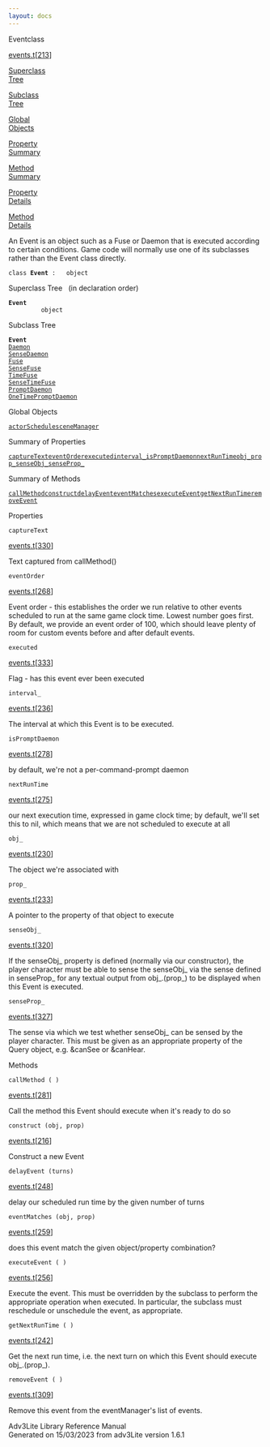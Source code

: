 ```yaml
---
layout: docs
---
```

<span class="title">Event</span><span class="type">class</span>

[events.t](../file/events.t.html)\[[213](../source/events.t.html#213)\]

[Superclass  
Tree](#_SuperClassTree_)

[Subclass  
Tree](#_SubClassTree_)

[Global  
Objects](#_ObjectSummary_)

[Property  
Summary](#_PropSummary_)

[Method  
Summary](#_MethodSummary_)

[Property  
Details](#_Properties_)

[Method  
Details](#_Methods_)



An Event is an object such as a Fuse or Daemon that is executed
according to certain conditions. Game code will normally use one of its
subclasses rather than the Event class directly.

`class `**`Event`**` :   object`



<span id="_SuperClassTree_"></span>



<span class="hdln">Superclass Tree</span>   (in declaration order)



**`Event`**  
`         object`  
<span id="_SubClassTree_"></span>



<span class="hdln">Subclass Tree</span>  



**`Event`**  
[`Daemon`](../object/Daemon.html)  
[`SenseDaemon`](../object/SenseDaemon.html)  
[`Fuse`](../object/Fuse.html)  
[`SenseFuse`](../object/SenseFuse.html)  
[`TimeFuse`](../object/TimeFuse.html)  
[`SenseTimeFuse`](../object/SenseTimeFuse.html)  
[`PromptDaemon`](../object/PromptDaemon.html)  
[`OneTimePromptDaemon`](../object/OneTimePromptDaemon.html)  
<span id="_ObjectSummary_"></span>



<span class="hdln">Global Objects</span>  



[`actorSchedule`](../object/actorSchedule.html)[`sceneManager`](../object/sceneManager.html)
<span id="_PropSummary_"></span>



<span class="hdln">Summary of Properties</span>  



[`captureText`](#captureText)[`eventOrder`](#eventOrder)[`executed`](#executed)[`interval_`](#interval_)[`isPromptDaemon`](#isPromptDaemon)[`nextRunTime`](#nextRunTime)[`obj_`](#obj_)[`prop_`](#prop_)[`senseObj_`](#senseObj_)[`senseProp_`](#senseProp_)

<span id="_MethodSummary_"></span>



<span class="hdln">Summary of Methods</span>  



[`callMethod`](#callMethod)[`construct`](#construct)[`delayEvent`](#delayEvent)[`eventMatches`](#eventMatches)[`executeEvent`](#executeEvent)[`getNextRunTime`](#getNextRunTime)[`removeEvent`](#removeEvent)

<span id="_Properties_"></span>



<span class="hdln">Properties</span>  



<span id="captureText"></span>

`captureText`

[events.t](../file/events.t.html)\[[330](../source/events.t.html#330)\]



Text captured from callMethod()



<span id="eventOrder"></span>

`eventOrder`

[events.t](../file/events.t.html)\[[268](../source/events.t.html#268)\]



Event order - this establishes the order we run relative to other events
scheduled to run at the same game clock time. Lowest number goes first.
By default, we provide an event order of 100, which should leave plenty
of room for custom events before and after default events.



<span id="executed"></span>

`executed`

[events.t](../file/events.t.html)\[[333](../source/events.t.html#333)\]



Flag - has this event ever been executed



<span id="interval_"></span>

`interval_`

[events.t](../file/events.t.html)\[[236](../source/events.t.html#236)\]



The interval at which this Event is to be executed.



<span id="isPromptDaemon"></span>

`isPromptDaemon`

[events.t](../file/events.t.html)\[[278](../source/events.t.html#278)\]



by default, we're not a per-command-prompt daemon



<span id="nextRunTime"></span>

`nextRunTime`

[events.t](../file/events.t.html)\[[275](../source/events.t.html#275)\]



our next execution time, expressed in game clock time; by default, we'll
set this to nil, which means that we are not scheduled to execute at all



<span id="obj_"></span>

`obj_`

[events.t](../file/events.t.html)\[[230](../source/events.t.html#230)\]



The object we're associated with



<span id="prop_"></span>

`prop_`

[events.t](../file/events.t.html)\[[233](../source/events.t.html#233)\]



A pointer to the property of that object to execute



<span id="senseObj_"></span>

`senseObj_`

[events.t](../file/events.t.html)\[[320](../source/events.t.html#320)\]



If the senseObj\_ property is defined (normally via our constructor),
the player character must be able to sense the senseObj\_ via the sense
defined in senseProp\_ for any textual output from obj\_.(prop\_) to be
displayed when this Event is executed.



<span id="senseProp_"></span>

`senseProp_`

[events.t](../file/events.t.html)\[[327](../source/events.t.html#327)\]



The sense via which we test whether senseObj\_ can be sensed by the
player character. This must be given as an appropriate property of the
Query object, e.g. &canSee or &canHear.



<span id="_Methods_"></span>



<span class="hdln">Methods</span>  



<span id="callMethod"></span>

`callMethod ( )`

[events.t](../file/events.t.html)\[[281](../source/events.t.html#281)\]



Call the method this Event should execute when it's ready to do so



<span id="construct"></span>

`construct (obj, prop)`

[events.t](../file/events.t.html)\[[216](../source/events.t.html#216)\]



Construct a new Event



<span id="delayEvent"></span>

`delayEvent (turns)`

[events.t](../file/events.t.html)\[[248](../source/events.t.html#248)\]



delay our scheduled run time by the given number of turns



<span id="eventMatches"></span>

`eventMatches (obj, prop)`

[events.t](../file/events.t.html)\[[259](../source/events.t.html#259)\]



does this event match the given object/property combination?



<span id="executeEvent"></span>

`executeEvent ( )`

[events.t](../file/events.t.html)\[[256](../source/events.t.html#256)\]



Execute the event. This must be overridden by the subclass to perform
the appropriate operation when executed. In particular, the subclass
must reschedule or unschedule the event, as appropriate.



<span id="getNextRunTime"></span>

`getNextRunTime ( )`

[events.t](../file/events.t.html)\[[242](../source/events.t.html#242)\]



Get the next run time, i.e. the next turn on which this Event should
execute obj\_.(prop\_).



<span id="removeEvent"></span>

`removeEvent ( )`

[events.t](../file/events.t.html)\[[309](../source/events.t.html#309)\]



Remove this event from the eventManager's list of events.





Adv3Lite Library Reference Manual  
Generated on 15/03/2023 from adv3Lite version 1.6.1


